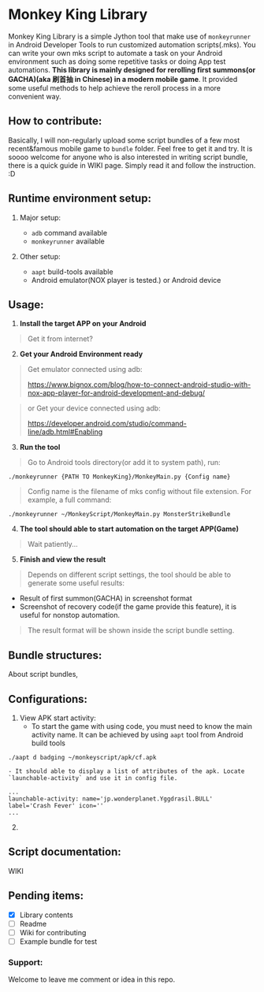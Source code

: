 # Monkey King Library
Monkey King Library is a simple Jython tool that make use of `monkeyrunner` in Android Developer Tools to run customized automation scripts(.mks). You can write your own mks script to automate a task on your Android environment such as doing some repetitive tasks or doing App test automations. **This library is mainly designed for rerolling first summons(or GACHA)(aka 刷首抽 in Chinese) in a modern mobile game**. It provided some useful methods to help achieve the reroll process in a more convenient way.

## How to contribute:
Basically, I will non-regularly upload some script bundles of a few most recent&famous mobile game to `bundle` folder. Feel free to get it and try. It is soooo welcome for anyone who is also interested in writing script bundle, there is a quick guide in WIKI page. Simply read it and follow the instruction. :D

## Runtime environment setup:
1. Major setup:
    - `adb` command available
    - `monkeyrunner` available

2. Other setup:
    - `aapt` build-tools available
    - Android emulator(NOX player is tested.) or Android device

## Usage:
1. **Install the target APP on your Android**

> Get it from internet?

2. **Get your Android Environment ready**

> Get emulator connected using adb:
>
> https://www.bignox.com/blog/how-to-connect-android-studio-with-nox-app-player-for-android-development-and-debug/

> or Get your device connected using adb:
>
> https://developer.android.com/studio/command-line/adb.html#Enabling

3. **Run the tool**

> Go to Android tools directory(or add it to system path), run:

```./monkeyrunner {PATH TO MonkeyKing}/MonkeyMain.py {Config name}```

> Config name is the filename of mks config without file extension. For example, a full command:

```./monkeyrunner ~/MonkeyScript/MonkeyMain.py MonsterStrikeBundle```

4. **The tool should able to start automation on the target APP(Game)**

> Wait patiently...

5. **Finish and view the result**

> Depends on different script settings, the tool should be able to generate some useful results:
  - Result of first summon(GACHA) in screenshot format
  - Screenshot of recovery code(if the game provide this feature), it is useful for nonstop automation.

> The result format will be shown inside the script bundle setting.

## Bundle structures:
About script bundles,

## Configurations:

1. View APK start activity:
    - To start the game with using code, you must need to know the main activity name. It can be achieved by using `aapt` tool from Android build tools
  ```
  ./aapt d badging ~/monkeyscript/apk/cf.apk 
  ```
    - It should able to display a list of attributes of the apk. Locate `launchable-activity` and use it in config file.
  ```
  ...
  launchable-activity: name='jp.wonderplanet.Yggdrasil.BULL'  label='Crash Fever' icon=''
  ...
  ```

2.

## Script documentation:
WIKI

## Pending items:
- [x] Library contents
- [ ] Readme
- [ ] Wiki for contributing
- [ ] Example bundle for test

### Support:
Welcome to leave me comment or idea in this repo.
